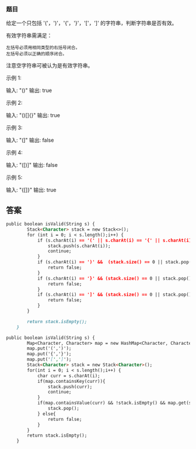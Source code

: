 ### 题目
给定一个只包括 '('，')'，'{'，'}'，'['，']' 的字符串，判断字符串是否有效。

有效字符串需满足：


	左括号必须用相同类型的右括号闭合。
	左括号必须以正确的顺序闭合。


注意空字符串可被认为是有效字符串。

示例 1:

输入: "()"
输出: true


示例 2:

输入: "()[]{}"
输出: true


示例 3:

输入: "(]"
输出: false


示例 4:

输入: "([)]"
输出: false


示例 5:

输入: "{[]}"
输出: true


## 答案
```markdown
public boolean isValid(String s) {
        Stack<Character> stack = new Stack<>();
        for (int i = 0; i < s.length();i++) {
            if (s.charAt(i) == '(' || s.charAt(i) == '{' || s.charAt(i) == '[') {
                stack.push(s.charAt(i));
                continue;
            }
            if (s.charAt(i) == ')' &&  (stack.size() == 0 || stack.pop() != '(')) {
                return false;
            }
            if (s.charAt(i) == '}' && (stack.size() == 0 || stack.pop() != '{')) {
                return false;
            }
            if (s.charAt(i) == ']' && (stack.size() == 0 || stack.pop() != '[')) {
                return false;
            }
        }

        return stack.isEmpty();
    }
```

```markdown
public boolean isValid(String s) {
        Map<Character, Character> map = new HashMap<Character, Character>();
        map.put('(',')');
        map.put('{','}');
        map.put('[',']');
        Stack<Character> stack = new Stack<Character>();
        for(int i = 0; i < s.length();i++) {
            char curr = s.charAt(i);
            if(map.containsKey(curr)){
                stack.push(curr);
                continue;
            }
            if(map.containsValue(curr) && !stack.isEmpty() && map.get(stack.peek()) == curr) {
                stack.pop();
            } else{
                return false;
            }
        }
        return stack.isEmpty();
    }
```